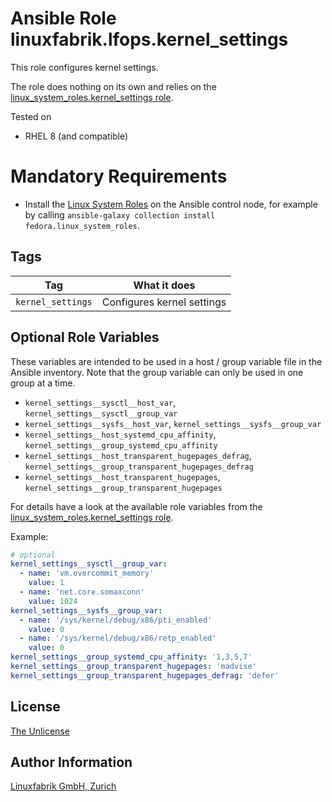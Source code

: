 # Ansible Role linuxfabrik.lfops.kernel_settings

This role configures kernel settings.

The role does nothing on its own and relies on the [linux_system_roles.kernel_settings role](https://github.com/linux-system-roles/kernel_settings).

Tested on

* RHEL 8 (and compatible)


# Mandatory Requirements

* Install the [Linux System Roles](https://linux-system-roles.github.io/) on the Ansible control node, for example by calling `ansible-galaxy collection install fedora.linux_system_roles`.


## Tags

| Tag               | What it does               |
| ---               | ------------               |
| `kernel_settings` | Configures kernel settings |


## Optional Role Variables

These variables are intended to be used in a host / group variable file in the Ansible inventory. Note that the group variable can only be used in one group at a time.

* `kernel_settings__sysctl__host_var`, `kernel_settings__sysctl__group_var`
* `kernel_settings__sysfs__host_var`, `kernel_settings__sysfs__group_var`
* `kernel_settings__host_systemd_cpu_affinity`, `kernel_settings__group_systemd_cpu_affinity`
* `kernel_settings__host_transparent_hugepages_defrag`, `kernel_settings__group_transparent_hugepages_defrag`
* `kernel_settings__host_transparent_hugepages`, `kernel_settings__group_transparent_hugepages`

For details have a look at the available role variables from the [linux_system_roles.kernel_settings role](https://github.com/linux-system-roles/kernel_settings/blob/master/README.md).

Example:
```yaml
# optional
kernel_settings__sysctl__group_var:
  - name: 'vm.overcommit_memory'
    value: 1
  - name: 'net.core.somaxconn'
    value: 1024
kernel_settings__sysfs__group_var:
  - name: '/sys/kernel/debug/x86/pti_enabled'
    value: 0
  - name: '/sys/kernel/debug/x86/retp_enabled'
    value: 0
kernel_settings__group_systemd_cpu_affinity: '1,3,5,7'
kernel_settings__group_transparent_hugepages: 'madvise'
kernel_settings__group_transparent_hugepages_defrag: 'defer'
```


## License

[The Unlicense](https://unlicense.org/)


## Author Information

[Linuxfabrik GmbH, Zurich](https://www.linuxfabrik.ch)
